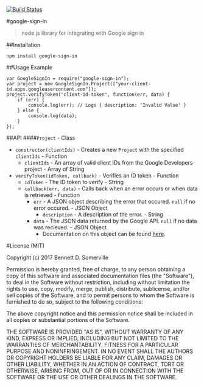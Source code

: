 [![Build Status](https://travis-ci.org/javacoolme/google-sign-in.svg?branch=master)](https://travis-ci.org/javacoolme/google-sign-in)

#google-sign-in

> node.js library for integrating with Google sign in

##Installation

    npm install google-sign-in
##Usage Example

	var GoogleSignIn = require("google-sign-in");
	var project = new GoogleSignIn.Project(["your-client-id.apps.googleusercontent.com"]);
	project.verifyToken("client-id-token", function(err, data) {
		if (err) {
			console.log(err); // Logs { description: 'Invalid Value' }
		} else {
			console.log(data);
		}
	});
##API
####`Project` - Class
- `constructor(clientIds)` - Creates a new `Project` with the specified `clientIds` - Function
  - `clientIds` - An array of valid client IDs from the Google Developers project - Array of String
- `verifyToken(idToken, callback)` - Verifies an ID token - Function
  - `idToken` - The ID token to verify - String
  - `callback(err, data)` - Calls back when an error occurs or when data is retrieved - Function
    - `err` - A JSON object describing the error that occured. `null` if no error occured. - JSON Object
      - `description` - A description of the error. - String
    - `data` - The JSON data returned by the Google API. `null` if no data was recieved. - JSON Object
      - Documentation on this object can be found [here](https://developers.google.com/identity/sign-in/web/backend-auth#calling-the-tokeninfo-endpoint "data object documentation").

#License (MIT)

Copyright (c) 2017 Bennett D. Somerville

Permission is hereby granted, free of charge, to any person obtaining a copy
of this software and associated documentation files (the "Software"), to deal
in the Software without restriction, including without limitation the rights
to use, copy, modify, merge, publish, distribute, sublicense, and/or sell
copies of the Software, and to permit persons to whom the Software is
furnished to do so, subject to the following conditions:

The above copyright notice and this permission notice shall be included in all
copies or substantial portions of the Software.

THE SOFTWARE IS PROVIDED "AS IS", WITHOUT WARRANTY OF ANY KIND, EXPRESS OR
IMPLIED, INCLUDING BUT NOT LIMITED TO THE WARRANTIES OF MERCHANTABILITY,
FITNESS FOR A PARTICULAR PURPOSE AND NONINFRINGEMENT. IN NO EVENT SHALL THE
AUTHORS OR COPYRIGHT HOLDERS BE LIABLE FOR ANY CLAIM, DAMAGES OR OTHER
LIABILITY, WHETHER IN AN ACTION OF CONTRACT, TORT OR OTHERWISE, ARISING FROM,
OUT OF OR IN CONNECTION WITH THE SOFTWARE OR THE USE OR OTHER DEALINGS IN THE
SOFTWARE.
